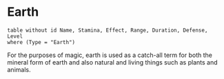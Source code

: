 # Earth
```dataview
table without id Name, Stamina, Effect, Range, Duration, Defense, Level
where (Type = "Earth")
```

For the purposes of magic, earth is used as a catch-all term for both the mineral form of earth and also natural and living things such as plants and animals.